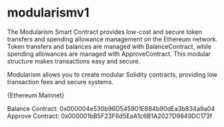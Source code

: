 # modularismv1
The Modularism Smart Contract provides low-cost and secure token transfers and spending allowance management on the Ethereum network. Token transfers and balances are managed with BalanceContract, while spending allowances are managed with ApproveContract. This modular structure makes transactions easy and secure.

Modularism allows you to create modular Solidity contracts, providing low transaction fees and secure systems.

{Ethereum Mainnet}


Balance Contract:  0x000004e530b96D545901E684b90dEa3b834a9a04
Approve Contract:  0x000001bB5F23F6d5EaA1c6B1A2027D9849DC173f

